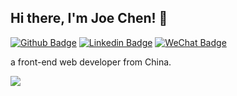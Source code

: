 <!--
**joebnb/joebnb** is a ✨ _special_ ✨ repository because its `README.md` (this file) appears on your GitHub profile.

Here are some ideas to get you started:

- 🔭 I’m currently working on ...
- 🌱 I’m currently learning ...
- 👯 I’m looking to collaborate on ...
- 🤔 I’m looking for help with ...
- 💬 Ask me about ...
- 📫 How to reach me: ...
- 😄 Pronouns: ...
- ⚡ Fun fact: ...
-->

Hi there, I'm Joe Chen! 👋
----

[![Github Badge](https://img.shields.io/badge/-Github-000?style=flat-square&logo=Github&logoColor=white&link=https://github.com/JulianaOnofrio)](https://github.com/joebnb)
[![Linkedin Badge](https://img.shields.io/badge/-LinkedIn-blue?style=flat-square&logo=Linkedin&logoColor=white&link=https://www.linkedin.com/in/julianaonofrio/)](https://www.linkedin.com/in/joebnb/)
[![WeChat Badge](https://img.shields.io/badge/-WeChat-joebnb?style=flat-square&color=green&logo=wechat&logoColor=white&link=https://www.google.com/search?q=am9lYm5i%3D%3D)](https://www.google.com/search?q=am9lYm5i%3D%3D)
<br />

a front-end web developer from China.

![](https://github-readme-stats.vercel.app/api?username=joebnb)
